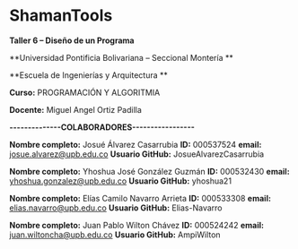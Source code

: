 # ShamanTools

**Taller 6 – Diseño de un Programa**


**Universidad Pontificia Bolivariana – Seccional Montería **

**Escuela de Ingenierías y Arquitectura **

**Curso:** PROGRAMACIÓN Y ALGORITMIA

**Docente:** Miguel Angel Ortiz Padilla

**--------------COLABORADORES-----------------**

**Nombre completo:** Josué Álvarez Casarrubia 
**ID:** 000537524
**email:** josue.alvarez@upb.edu.co 
**Usuario GitHub:** JosueAlvarezCasarrubia

**Nombre completo:** Yhoshua José González Guzmán 
**ID:** 000532430
**email:** yhoshua.gonzalez@upb.edu.co 
**Usuario GitHub:** yhoshua21

**Nombre completo:** Elías Camilo Navarro Arrieta 
**ID:** 000533308
**email:** elias.navarro@upb.edu.co 
**Usuario GitHub:** Elias-Navarro

**Nombre completo:** Juan Pablo Wilton Chávez 
**ID:** 000524242
**email:** juan.wiltoncha@upb.edu.co 
**Usuario GitHub:** AmpiWilton
